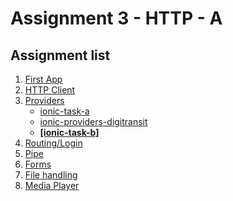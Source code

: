 # Assignment 3 - HTTP - A

## Assignment list
1. [First App](https://github.com/joonasmkauppinen/first-ionic-app/tree/master)
2. [HTTP Client](https://github.com/joonasmkauppinen/first-ionic-app/tree/http-a)
3. [Providers](https://github.com/joonasmkauppinen/first-ionic-app/tree/ionic-providers)
   - [ionic-task-a](https://github.com/joonasmkauppinen/first-ionic-app/tree/ionic-providers)
   - [ionic-providers-digitransit](https://github.com/joonasmkauppinen/first-ionic-app/tree/ionic-providers-digitransit)
   - **[[ionic-task-b]](https://github.com/joonasmkauppinen/first-ionic-app/tree/ionic-providers-task-b)**
4. [Routing/Login]()
5. [Pipe]()
6. [Forms]()
7. [File handling]()
8. [Media Player]()
